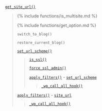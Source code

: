 <p><code><a href="https://developer.wordpress.org/reference/functions/get_site_url/">get_site_url()</a></code></p>

<blockquote>

{% include functions/is_multisite.md %}

{% include functions/get_option.md %}

 `switch_to_blog()`
 
 `restore_current_blog()`
 
 [`set_url_scheme()`](https://developer.wordpress.org/reference/functions/set_url_scheme/)
 
> [`is_ssl()`](https://developer.wordpress.org/reference/functions/is_ssl/)
> 
> [`force_ssl_admin()`](https://developer.wordpress.org/reference/functions/force_ssl_admin/)
> 
> [`apply_filters()`](https://developer.wordpress.org/reference/functions/apply_filters/) - [`set_url_scheme`](https://developer.wordpress.org/reference/hooks/set_url_scheme/)
> 
>> [`_wp_call_all_hook()`](https://developer.wordpress.org/reference/functions/_wp_call_all_hook/)
 
 [`apply_filters()`](https://developer.wordpress.org/reference/functions/apply_filters/) - [`site_url`](https://developer.wordpress.org/reference/hooks/site_url/)
 
> [`_wp_call_all_hook()`](https://developer.wordpress.org/reference/functions/_wp_call_all_hook/)

</blockquote>